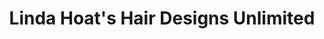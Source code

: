 ---
title: "Linda Hoat's Hair Designs Unlimited"
url: /mcadoo/linda-hoats-hair-designs-unlimited/
shop: hairdresser
---